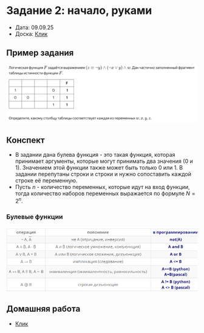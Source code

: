 # Задание 2: начало, руками

- Дата: 09.09.25
- Доска: [Клик](https://board.vk.com/?uid=ce19f517-f3e1-4ba0-9390-98a63ef879fc)

## Пример задания

![](../images/2025-09-10-01-35-58.png)

## Конспект
- В задании дана булева функция - это такая функция, которая принимает аргументы, которые могут принимать два значения (0 и 1). Значением этой функции также может быть только 0 или 1. В задании перепутаны строки и строки и нужно сопоставить каждой строке её переменную. 
- Пусть $n$ - количество переменных, которые идут на вход функции, тогда количество наборов переменных выражается по формуле $N = 2^n$. 

### Булевые функции 
![](../images/2025-09-10-01-44-35.png)


## Домашняя работа
- [Клик](Homework.md)
